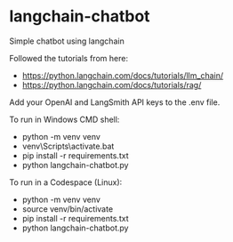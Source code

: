 # langchain-chatbot
Simple chatbot using langchain

Followed the tutorials from here:
* https://python.langchain.com/docs/tutorials/llm_chain/
* https://python.langchain.com/docs/tutorials/rag/

Add your OpenAI and LangSmith API keys to the .env file.

To run in Windows CMD shell:

* python -m venv venv
* venv\Scripts\activate.bat
* pip install -r requirements.txt
* python langchain-chatbot.py

To run in a Codespace (Linux):

* python -m venv venv
* source venv/bin/activate
* pip install -r requirements.txt
* python langchain-chatbot.py

